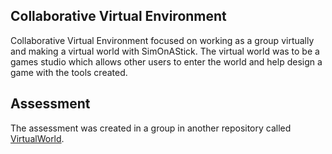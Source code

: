 ## Collaborative Virtual Environment

Collaborative Virtual Environment focused on working as a group virtually and making a virtual world with SimOnAStick. The virtual world was to be a games studio which allows other users to enter the world and help design a game with the tools created.

## Assessment

The assessment was created in a group in another repository called [VirtualWorld](https://github.com/yuchingho/VirtualWorld).